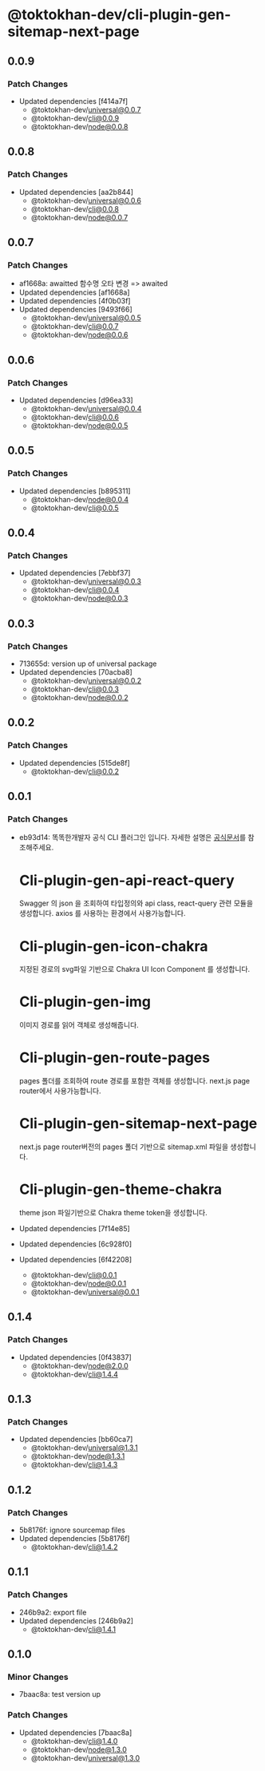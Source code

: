 # @toktokhan-dev/cli-plugin-gen-sitemap-next-page

## 0.0.9

### Patch Changes

- Updated dependencies [f414a7f]
  - @toktokhan-dev/universal@0.0.7
  - @toktokhan-dev/cli@0.0.9
  - @toktokhan-dev/node@0.0.8

## 0.0.8

### Patch Changes

- Updated dependencies [aa2b844]
  - @toktokhan-dev/universal@0.0.6
  - @toktokhan-dev/cli@0.0.8
  - @toktokhan-dev/node@0.0.7

## 0.0.7

### Patch Changes

- af1668a: awaitted 함수명 오타 변경 => awaited
- Updated dependencies [af1668a]
- Updated dependencies [4f0b03f]
- Updated dependencies [9493f66]
  - @toktokhan-dev/universal@0.0.5
  - @toktokhan-dev/cli@0.0.7
  - @toktokhan-dev/node@0.0.6

## 0.0.6

### Patch Changes

- Updated dependencies [d96ea33]
  - @toktokhan-dev/universal@0.0.4
  - @toktokhan-dev/cli@0.0.6
  - @toktokhan-dev/node@0.0.5

## 0.0.5

### Patch Changes

- Updated dependencies [b895311]
  - @toktokhan-dev/node@0.0.4
  - @toktokhan-dev/cli@0.0.5

## 0.0.4

### Patch Changes

- Updated dependencies [7ebbf37]
  - @toktokhan-dev/universal@0.0.3
  - @toktokhan-dev/cli@0.0.4
  - @toktokhan-dev/node@0.0.3

## 0.0.3

### Patch Changes

- 713655d: version up of universal package
- Updated dependencies [70acba8]
  - @toktokhan-dev/universal@0.0.2
  - @toktokhan-dev/cli@0.0.3
  - @toktokhan-dev/node@0.0.2

## 0.0.2

### Patch Changes

- Updated dependencies [515de8f]
  - @toktokhan-dev/cli@0.0.2

## 0.0.1

### Patch Changes

- eb93d14: 똑똑한개발자 공식 CLI 플러그인 입니다.
  자세한 설명은 [공식문서](https://toktokhan-dev-docs.vercel.app/docs/category/offical-plugins)를 참조해주세요.

  # Cli-plugin-gen-api-react-query

  Swagger 의 json 을 조회하여 타입정의와 api class, react-query 관련 모듈을 생성합니다. axios 를 사용하는 환경에서 사용가능합니다.

  # Cli-plugin-gen-icon-chakra

  지정된 경로의 svg파일 기반으로 Chakra UI Icon Component 를 생성합니다.

  # Cli-plugin-gen-img

  이미지 경로를 읽어 객체로 생성해줍니다.

  # Cli-plugin-gen-route-pages

  pages 폴더를 조회하여 route 경로를 포함한 객체를 생성합니다. next.js page router에서 사용가능합니다.

  # Cli-plugin-gen-sitemap-next-page

  next.js page router버전의 pages 폴더 기반으로 sitemap.xml 파일을 생성합니다.

  # Cli-plugin-gen-theme-chakra

  theme json 파일기반으로 Chakra theme token을 생성합니다.

- Updated dependencies [7f14e85]
- Updated dependencies [6c928f0]
- Updated dependencies [6f42208]
  - @toktokhan-dev/cli@0.0.1
  - @toktokhan-dev/node@0.0.1
  - @toktokhan-dev/universal@0.0.1

## 0.1.4

### Patch Changes

- Updated dependencies [0f43837]
  - @toktokhan-dev/node@2.0.0
  - @toktokhan-dev/cli@1.4.4

## 0.1.3

### Patch Changes

- Updated dependencies [bb60ca7]
  - @toktokhan-dev/universal@1.3.1
  - @toktokhan-dev/node@1.3.1
  - @toktokhan-dev/cli@1.4.3

## 0.1.2

### Patch Changes

- 5b8176f: ignore sourcemap files
- Updated dependencies [5b8176f]
  - @toktokhan-dev/cli@1.4.2

## 0.1.1

### Patch Changes

- 246b9a2: export file
- Updated dependencies [246b9a2]
  - @toktokhan-dev/cli@1.4.1

## 0.1.0

### Minor Changes

- 7baac8a: test version up

### Patch Changes

- Updated dependencies [7baac8a]
  - @toktokhan-dev/cli@1.4.0
  - @toktokhan-dev/node@1.3.0
  - @toktokhan-dev/universal@1.3.0
